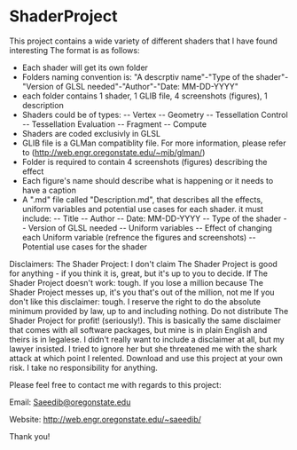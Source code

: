 # ShaderProject
This project contains a wide variety of different shaders that I have found interesting
The format is as follows:
- Each shader will get its own folder
- Folders naming convention is: "A descrptiv name"-"Type of the shader"-"Version of GLSL needed"-"Author"-"Date: MM-DD-YYYY"
- each folder contains 1 shader, 1 GLIB file, 4 screenshots (figures), 1 description
- Shaders could be of types:
-- Vertex
-- Geometry
-- Tessellation Control
-- Tessellation Evaluation
-- Fragment
-- Compute
- Shaders are coded exclusivly in GLSL
- GLIB file is a GLMan compatiblity file. For more information, please refer to (http://web.engr.oregonstate.edu/~mjb/glman/)
- Folder is required to contain 4 screenshots (figures) describing the effect
- Each figure's name should describe what is happening or it needs to have a caption
- A ".md" file called "Description.md", that describes all the effects, uniform variables and potential use cases for each shader. it must include:
-- Title
-- Author
-- Date: MM-DD-YYYY
-- Type of the shader
-- Version of GLSL needed
-- Uniform variables
-- Effect of changing each Uniform variable (refrence the figures and screenshots)
-- Potential use cases for the shader

Disclaimers:
The Shader Project: I don't claim The Shader Project is good for anything - if you think it is, great, but it's up to you to decide. If The Shader Project doesn't work: tough. If you lose a million because The Shader Project messes up, it's you that's out of the million, not me If you don't like this disclaimer: tough. I reserve the right to do the absolute minimum provided by law, up to and including nothing. Do not distribute The Shader Project for profit! (seriously!). This is basically the same disclaimer that comes with all software packages, but mine is in plain English and theirs is in legalese. I didn't really want to include a disclaimer at all, but my lawyer insisted. I tried to ignore her but she threatened me with the shark attack at which point I relented. Download and use this project at your own risk. I take no responsibility for anything.

Please feel free to contact me with regards to this project:

Email: Saeedib@oregonstate.edu

Website: http://web.engr.oregonstate.edu/~saeedib/

Thank you!